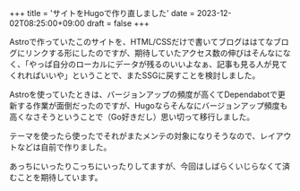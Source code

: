 +++
title = 'サイトをHugoで作り直しました'
date = 2023-12-02T08:25:00+09:00
draft = false
+++

Astroで作っていたこのサイトを、HTML/CSSだけで書いてブログははてなブログにリンクする形にしたのですが、期待していたアクセス数の伸びはそんなになく、「やっぱ自分のローカルにデータが残るのいいよなぁ、記事も見る人が見てくれればいいや」ということで、またSSGに戻すことを検討しました。

Astroを使っていたときは、バージョンアップの頻度が高くてDependabotで更新する作業が面倒だったのですが、Hugoならそんなにバージョンアップ頻度も高くなさそうということで（Go好きだし）思い切って移行しました。

テーマを使ったら使ったでそれがまたメンテの対象になりそうなので、レイアウトなどは自前で作りました。

あっちにいったりこっちにいったりしてますが、今回はしばらくいじらなくて済むことを期待しています。

